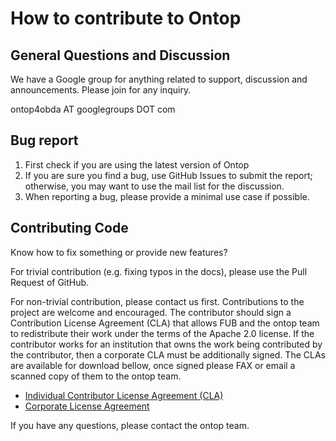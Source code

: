 # How to contribute to Ontop

## General Questions and Discussion

We have a Google group for anything related to support, discussion and announcements. Please join for any inquiry.

 ontop4obda AT googlegroups DOT com

## Bug report 

1. First check if you are using the latest version of Ontop
2. If you are sure you find a bug, use GitHub Issues to submit the report; otherwise, you may want to use the mail list for the discussion.
3. When reporting a bug, please provide a minimal use case if possible.


## Contributing Code

Know how to fix something or provide new features? 

For trivial contribution (e.g. fixing typos in the docs), please use the Pull Request of GitHub.

For non-trivial contribution, please contact us first. Contributions to the project are welcome and encouraged. The
contributor should sign a Contribution License Agreement (CLA) that
allows FUB and the ontop team to redistribute their work under the
terms of the Apache 2.0 license. If the contributor works for an
institution that owns the work being contributed by the contributor,
then a corporate CLA must be additionally signed. The CLAs are
available for download bellow, once signed please FAX or email a
scanned copy of them to the ontop team.


* [Individual Contributor License Agreement (CLA)](https://raw.github.com/ontop/ontop/master/documentation/ontop-cla-2013-11-04.txt)
* [Corporate License Agreement](https://raw.github.com/ontop/ontop/master/documentation/ontop-cla-corporate-2013-11-04.txt)

If you have any questions, please contact the ontop team.



